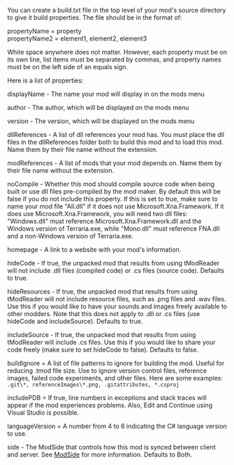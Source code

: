 You can create a build.txt file in the top level of your mod's source directory to give it build properties. The file should be in the format of:

propertyName = property   
propertyName2 = element1, element2, element3

White space anywhere does not matter. However, each property must be on its own line, list items must be separated by commas, and property names must be on the left side of an equals sign.

Here is a list of properties:

displayName - The name your mod will display in on the mods menu

author - The author, which will be displayed on the mods menu

version - The version, which will be displayed on the mods menu

dllReferences - A list of dll references your mod has. You must place the dll files in the dllReferences folder both to build this mod and to load this mod. Name them by their file name without the extension.

modReferences - A list of mods that your mod depends on. Name them by their file name without the extension.

noCompile - Whether this mod should compile source code when being built or use dll files pre-compiled by the mod maker. By default this will be false if you do not include this property. If this is set to true, make sure to name your mod file "All.dll" if it does not use Microsoft.Xna.Framework. If it does use Microsoft.Xna.Framework, you will need two dll files: "Windows.dll" must reference Microsoft.Xna.Framework.dll and the Windows version of Terraria.exe, while "Mono.dll" must reference FNA.dll and a non-Windows version of Terraria.exe.

homepage - A link to a website with your mod's information.

hideCode - If true, the unpacked mod that results from using tModReader will not include .dll files (compiled code) or .cs files (source code). Defaults to true.

hideResources - If true, the unpacked mod that results from using tModReader will not include resource files, such as .png files and .wav files. Use this if you would like to have your sounds and images freely available to other modders. Note that this does not apply to .dll or .cs files (use hideCode and includeSource). Defaults to true.

includeSource - If true, the unpacked mod that results from using tModReader will include .cs files. Use this if you would like to share your code freely (make sure to set hideCode to false). Defaults to false.

buildIgnore = A list of file patterns to ignore for building the mod. Useful for reducing .tmod file size. Use to ignore version control files, reference images, failed code experiments, and other files. Here are some examples: ``.git\*, referenceImages\*.png, .gitattributes, *.csproj``

includePDB = If true, line numbers in exceptions and stack traces will appear if the mod experiences problems. Also, Edit and Continue using Visual Studio is possible.

languageVersion = A number from 4 to 6 indicating the C# language version to use.

side - The ModSide that controls how this mod is synced between client and server. See [ModSide](https://github.com/bluemagic123/tModLoader/wiki/ModSide) for more information. Defaults to Both.